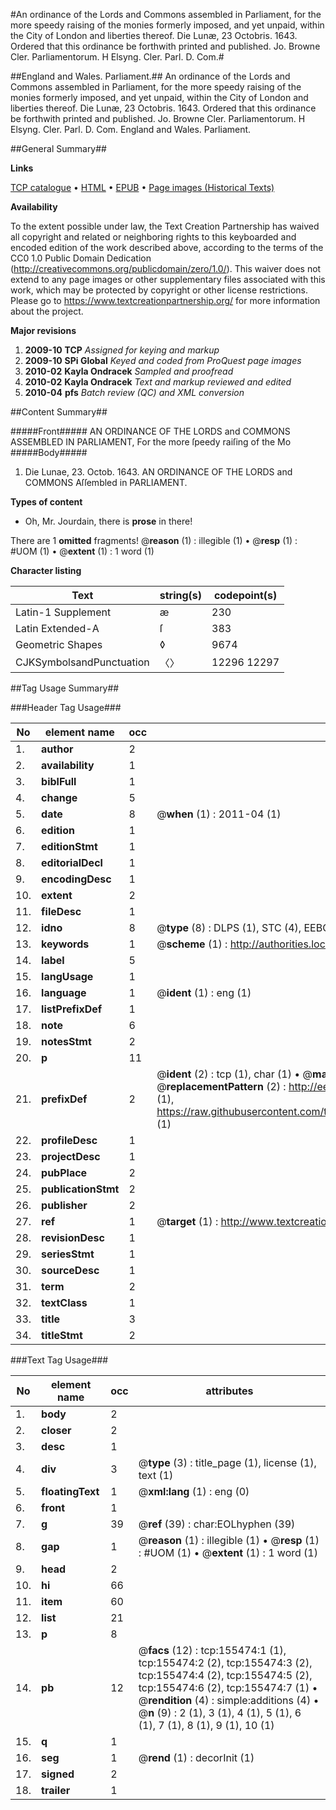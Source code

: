 #An ordinance of the Lords and Commons assembled in Parliament, for the more speedy raising of the monies formerly imposed, and yet unpaid, within the City of London and liberties thereof. Die Lunæ, 23 Octobris. 1643. Ordered that this ordinance be forthwith printed and published. Jo. Browne Cler. Parliamentorum. H Elsyng. Cler. Parl. D. Com.#

##England and Wales. Parliament.##
An ordinance of the Lords and Commons assembled in Parliament, for the more speedy raising of the monies formerly imposed, and yet unpaid, within the City of London and liberties thereof. Die Lunæ, 23 Octobris. 1643. Ordered that this ordinance be forthwith printed and published. Jo. Browne Cler. Parliamentorum. H Elsyng. Cler. Parl. D. Com.
England and Wales. Parliament.

##General Summary##

**Links**

[TCP catalogue](http://www.ota.ox.ac.uk/tcp/)  • 
[HTML](http://tei.it.ox.ac.uk/tcp/Texts-HTML/free/A83/A83216.html)  • 
[EPUB](http://tei.it.ox.ac.uk/tcp/Texts-EPUB/free/A83/A83216.epub) • 
[Page images (Historical Texts)](https://historicaltexts.jisc.ac.uk/eebo-99860208e)

**Availability**

To the extent possible under law, the Text Creation Partnership has waived all copyright and related or neighboring rights to this keyboarded and encoded edition of the work described above, according to the terms of the CC0 1.0 Public Domain Dedication (http://creativecommons.org/publicdomain/zero/1.0/). This waiver does not extend to any page images or other supplementary files associated with this work, which may be protected by copyright or other license restrictions. Please go to https://www.textcreationpartnership.org/ for more information about the project.

**Major revisions**

1. __2009-10__ __TCP__ *Assigned for keying and markup*
1. __2009-10__ __SPi Global__ *Keyed and coded from ProQuest page images*
1. __2010-02__ __Kayla Ondracek__ *Sampled and proofread*
1. __2010-02__ __Kayla Ondracek__ *Text and markup reviewed and edited*
1. __2010-04__ __pfs__ *Batch review (QC) and XML conversion*

##Content Summary##

#####Front#####
AN ORDINANCE OF THE LORDS and COMMONS ASSEMBLED IN PARLIAMENT, For the more ſpeedy raiſing of the Mo
#####Body#####

1. Die Lunae, 23. Octob. 1643. AN ORDINANCE OF THE LORDS and COMMONS Aſſembled in PARLIAMENT.

**Types of content**

  * Oh, Mr. Jourdain, there is **prose** in there!

There are 1 **omitted** fragments! 
 @__reason__ (1) : illegible (1)  •  @__resp__ (1) : #UOM (1)  •  @__extent__ (1) : 1 word (1)

**Character listing**


|Text|string(s)|codepoint(s)|
|---|---|---|
|Latin-1 Supplement|æ|230|
|Latin Extended-A|ſ|383|
|Geometric Shapes|◊|9674|
|CJKSymbolsandPunctuation|〈〉|12296 12297|

##Tag Usage Summary##

###Header Tag Usage###

|No|element name|occ|attributes|
|---|---|---|---|
|1.|__author__|2||
|2.|__availability__|1||
|3.|__biblFull__|1||
|4.|__change__|5||
|5.|__date__|8| @__when__ (1) : 2011-04 (1)|
|6.|__edition__|1||
|7.|__editionStmt__|1||
|8.|__editorialDecl__|1||
|9.|__encodingDesc__|1||
|10.|__extent__|2||
|11.|__fileDesc__|1||
|12.|__idno__|8| @__type__ (8) : DLPS (1), STC (4), EEBO-CITATION (1), PROQUEST (1), VID (1)|
|13.|__keywords__|1| @__scheme__ (1) : http://authorities.loc.gov/ (1)|
|14.|__label__|5||
|15.|__langUsage__|1||
|16.|__language__|1| @__ident__ (1) : eng (1)|
|17.|__listPrefixDef__|1||
|18.|__note__|6||
|19.|__notesStmt__|2||
|20.|__p__|11||
|21.|__prefixDef__|2| @__ident__ (2) : tcp (1), char (1)  •  @__matchPattern__ (2) : ([0-9\-]+):([0-9IVX]+) (1), (.+) (1)  •  @__replacementPattern__ (2) : http://eebo.chadwyck.com/downloadtiff?vid=$1&page=$2 (1), https://raw.githubusercontent.com/textcreationpartnership/Texts/master/tcpchars.xml#$1 (1)|
|22.|__profileDesc__|1||
|23.|__projectDesc__|1||
|24.|__pubPlace__|2||
|25.|__publicationStmt__|2||
|26.|__publisher__|2||
|27.|__ref__|1| @__target__ (1) : http://www.textcreationpartnership.org/docs/. (1)|
|28.|__revisionDesc__|1||
|29.|__seriesStmt__|1||
|30.|__sourceDesc__|1||
|31.|__term__|2||
|32.|__textClass__|1||
|33.|__title__|3||
|34.|__titleStmt__|2||


###Text Tag Usage###

|No|element name|occ|attributes|
|---|---|---|---|
|1.|__body__|2||
|2.|__closer__|2||
|3.|__desc__|1||
|4.|__div__|3| @__type__ (3) : title_page (1), license (1), text (1)|
|5.|__floatingText__|1| @__xml:lang__ (1) : eng (0)|
|6.|__front__|1||
|7.|__g__|39| @__ref__ (39) : char:EOLhyphen (39)|
|8.|__gap__|1| @__reason__ (1) : illegible (1)  •  @__resp__ (1) : #UOM (1)  •  @__extent__ (1) : 1 word (1)|
|9.|__head__|2||
|10.|__hi__|66||
|11.|__item__|60||
|12.|__list__|21||
|13.|__p__|8||
|14.|__pb__|12| @__facs__ (12) : tcp:155474:1 (1), tcp:155474:2 (2), tcp:155474:3 (2), tcp:155474:4 (2), tcp:155474:5 (2), tcp:155474:6 (2), tcp:155474:7 (1)  •  @__rendition__ (4) : simple:additions (4)  •  @__n__ (9) : 2 (1), 3 (1), 4 (1), 5 (1), 6 (1), 7 (1), 8 (1), 9 (1), 10 (1)|
|15.|__q__|1||
|16.|__seg__|1| @__rend__ (1) : decorInit (1)|
|17.|__signed__|2||
|18.|__trailer__|1||
